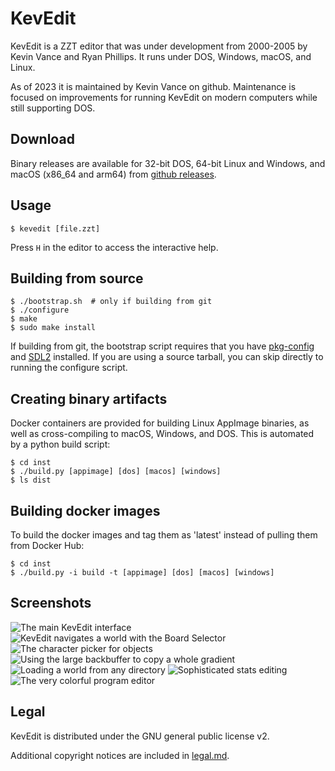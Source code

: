 # KevEdit

KevEdit is a ZZT editor that was under development from 2000-2005 by Kevin
Vance and Ryan Phillips.  It runs under DOS, Windows, macOS, and Linux.

As of 2023 it is maintained by Kevin Vance on github.  Maintenance is focused
on improvements for running KevEdit on modern computers while still supporting
DOS.


## Download

Binary releases are available for 32-bit DOS, 64-bit Linux and Windows, and
macOS (x86_64 and arm64) from
[github releases](https://github.com/cknave/kevedit/releases/).


## Usage

    $ kevedit [file.zzt]

Press `H` in the editor to access the interactive help.


## Building from source

    $ ./bootstrap.sh  # only if building from git
    $ ./configure
    $ make
    $ sudo make install

If building from git, the bootstrap script requires that you have [pkg-config]
and [SDL2] installed.  If you are using a source tarball, you can skip directly
to running the configure script.

[pkg-config]: https://www.freedesktop.org/wiki/Software/pkg-config/
[SDL2]: https://www.libsdl.org/download-2.0.php


## Creating binary artifacts

Docker containers are provided for building Linux AppImage binaries, as well as
cross-compiling to macOS, Windows, and DOS.  This is automated by a python
build script:

    $ cd inst
    $ ./build.py [appimage] [dos] [macos] [windows]
    $ ls dist


## Building docker images

To build the docker images and tag them as 'latest' instead of pulling them
from Docker Hub:

    $ cd inst
    $ ./build.py -i build -t [appimage] [dos] [macos] [windows]


## Screenshots

![The main KevEdit interface](https://cloud.githubusercontent.com/assets/4196901/22183137/b51c68e6-e084-11e6-874d-3458041f4308.gif)
![KevEdit navigates a world with the Board Selector](https://cloud.githubusercontent.com/assets/4196901/22183135/b515754a-e084-11e6-9fe3-2483eb67ca79.gif)
![The character picker for objects](https://cloud.githubusercontent.com/assets/4196901/22183134/b514af02-e084-11e6-9ca7-7b21bedb479d.gif)
![Using the large backbuffer to copy a whole gradient](https://cloud.githubusercontent.com/assets/4196901/22183131/b5142230-e084-11e6-95c1-19133c677388.gif)
![Loading a world from any directory](https://cloud.githubusercontent.com/assets/4196901/22183132/b5142208-e084-11e6-8ab1-568d217391ec.gif)
![Sophisticated stats editing](https://cloud.githubusercontent.com/assets/4196901/22183133/b51426b8-e084-11e6-8ce7-e01b7d6a06ed.gif)
![The very colorful program editor](https://cloud.githubusercontent.com/assets/4196901/22183136/b516dd4a-e084-11e6-8e9b-30201734480a.gif)


## Legal

KevEdit is distributed under the GNU general public license v2.

Additional copyright notices are included in
[legal.md](https://github.com/cknave/kevedit/blob/master/legal.md).
